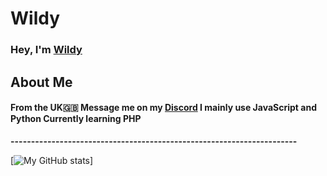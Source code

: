 # Wildy
<h3>Hey, I'm <a href="https://e-z.bio/wild">Wildy</a></h3>

## About Me

<h4>From the <b>UK</b>🇬🇧
Message me on my <b><a href="https://discord.com/users/661332700896034850">Discord</a></b>
I mainly use <b>JavaScript</b> and <b>Python</b>
Currently learning <b>PHP</b></h4>

<b>----------------------------------------------------------------------</b>

[![My GitHub stats](https://github-readme-stats.vercel.app/api?username=imWildy&theme=dark)]